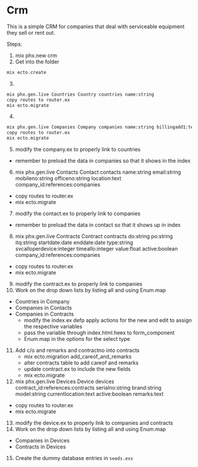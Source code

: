# Crm

This is a simple CRM for companies that deal with serviceable equipment they sell or rent out.

Steps:
1. mix phx.new crm
2. Get into the folder

```bash
mix ecto.create
```

3. 

```bash
mix phx.gen.live Countries Country countries name:string
copy routes to router.ex
mix ecto.migrate
```

4.

```bash
mix phx.gen.live Companies Company companies name:string billingadd1:text billingadd2:text postalcode:string country_id:references:countries
copy routes to router.ex
mix ecto.migrate
```

5. modify the company.ex to properly link to countries
  - remember to preload the data in companies so that it shows in the index
6. mix phx.gen.live Contacts Contact contacts name:string email:string mobileno:string officeno:string location:text company_id:references:companies
  - copy routes to router.ex
  - mix ecto.migrate
7. modify the contact.ex to properly link to companies
  - remember to preload the data in contact so that it shows up in index
8. mix phx.gen.live Contracts Contract contracts do:string po:string itq:string startdate:date enddate:date type:string svcalloperdevice:integer timeallo:integer value:float active:boolean company_id:references:companies
  - copy routes to router.ex
  - mix ecto.migrate
9. modify the contract.ex to properly link to companies
10. Work on the drop down lists by listing all and using Enum.map
  - Countries in Company
  - Companies in Contacts
  - Companies in Contracts
    - modify the index.ex defp apply actions for the new and edit to assign the respective variables
    - pass the variable through index.html.heex to form_component
    - Enum.map in the options for the select type
11. Add c/o and remarks and contractno into contracts
    - mix ecto.migration add_careof_and_remarks
    - alter contracts table to add careof and remarks
    - update contract.ex to include the new fields
    - mix ecto.migrate
12. mix phx.gen.live Devices Device devices contract_id:references:contracts serialno:string brand:string model:string currentlocation:text active:boolean remarks:text
  - copy routes to router.ex
  - mix ecto.migrate
13. modify the device.ex to properly link to companies and contracts
14. Work on the drop down lists by listing all and using Enum.map
  - Companies in Devices
  - Contracts in Devices
15. Create the dummy database entries in `seeds.exs`